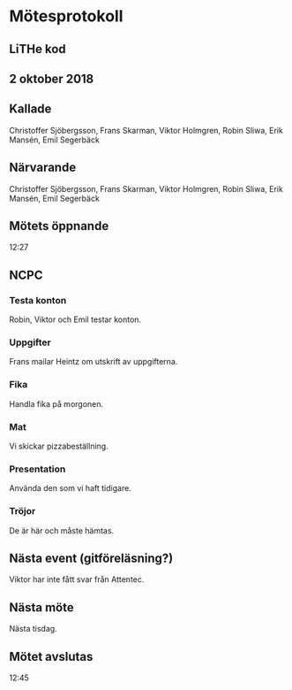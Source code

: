 # Mötesprotokoll

## LiTHe kod

## 2 oktober 2018

## Kallade
Christoffer Sjöbergsson, Frans Skarman, Viktor Holmgren, Robin Sliwa, Erik Mansén, Emil Segerbäck

## Närvarande
Christoffer Sjöbergsson, Frans Skarman, Viktor Holmgren, Robin Sliwa, Erik Mansén, Emil Segerbäck

## Mötets öppnande
12:27

## NCPC

### Testa konton
Robin, Viktor och Emil testar konton.

### Uppgifter
Frans mailar Heintz om utskrift av uppgifterna.

### Fika
Handla fika på morgonen.

### Mat
Vi skickar pizzabeställning.

### Presentation
Använda den som vi haft tidigare.

### Tröjor
De är här och måste hämtas.

## Nästa event (gitföreläsning?)
Viktor har inte fått svar från Attentec.

## Nästa möte
Nästa tisdag.

## Mötet avslutas
12:45

